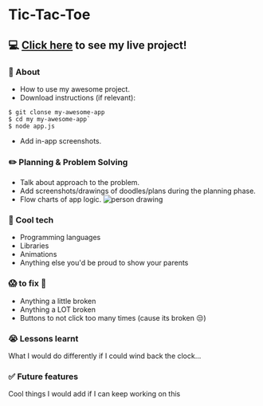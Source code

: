# Tic-Tac-Toe #

## :computer: [Click here](https://gist.git.generalassemb.ly/kasun/85189b877c6ce92c3c9337d4d977b79d) to see my live project! 

### :page_facing_up: About 

- How to use my awesome project.
- Download instructions (if relevant):
```
$ git clonse my-awesome-app
$ cd my my-awesome-app`
$ node app.js
```
 - Add in-app screenshots.

### :pencil2: Planning & Problem Solving

- Talk about approach to the problem.
- Add screenshots/drawings of doodles/plans during the planning phase.
- Flow charts of app logic.
![person drawing](https://images.unsplash.com/photo-1581291518633-83b4ebd1d83e?ixlib=rb-1.2.1&ixid=MnwxMjA3fDB8MHxwaG90by1wYWdlfHx8fGVufDB8fHx8&auto=format&fit=crop&w=1170&q=80)

### :rocket: Cool tech

- Programming languages
- Libraries
- Animations
- Anything else you'd be proud to show your parents

### :scream: to fix :poop:

- Anything a little broken
- Anything a LOT broken
- Buttons to not click too many times (cause its broken :unamused:)

### :sob: Lessons learnt

What I would do differently if I could wind back the clock...

### :white_check_mark: Future features

Cool things I would add if I can keep working on this

